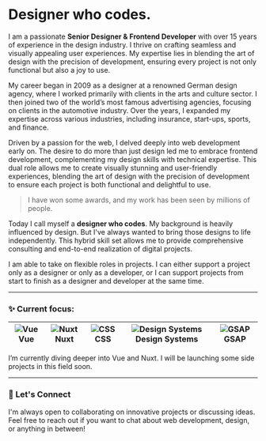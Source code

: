 # Designer who codes.

I am a passionate **Senior Designer & Frontend Developer** with over 15 years of experience in the design industry. I thrive on crafting seamless and visually appealing user experiences. My expertise lies in blending the art of design with the precision of development, ensuring every project is not only functional but also a joy to use.

My career began in 2009 as a designer at a renowned German design agency, where I worked primarily with clients in the arts and culture sector. I then joined two of the world’s most famous advertising agencies, focusing on clients in the automotive industry. Over the years, I expanded my expertise across various industries, including insurance, start-ups, sports, and finance.

Driven by a passion for the web, I delved deeply into web development early on. The desire to do more than just design led me to embrace frontend development, complementing my design skills with technical expertise. This dual role allows me to create visually stunning and user-friendly experiences, blending the art of design with the precision of development to ensure each project is both functional and delightful to use.

> I have won some awards, and my work has been seen by millions of people.

Today I call myself a **designer who codes**. My background is heavily influenced by design. But I've always wanted to bring those designs to life independently. This hybrid skill set allows me to provide comprehensive consulting and end-to-end realization of digital projects.

I am able to take on flexible roles in projects. I can either support a project only as a designer or only as a developer, or I can support projects from start to finish as a designer and developer at the same time.

---

### ✨ Current focus:

| ![Vue](https://api.iconify.design/logos:vue.svg?color=%23888888) Vue | ![Nuxt](https://api.iconify.design/logos:nuxt-icon.svg?color=%23888888) Nuxt | ![CSS](https://api.iconify.design/logos:css-3.svg?color=%23888888) CSS | ![Design Systems](https://api.iconify.design/tdesign:browse.svg?color=%23888888) Design Systems | ![GSAP](https://api.iconify.design/logos:greensock-icon.svg?color=%23888888) GSAP |
|-----|------|-----|----------------|------|

I’m currently diving deeper into Vue and Nuxt. I will be launching some side projects in this field soon.

---

### 🙌 Let's Connect

I'm always open to collaborating on innovative projects or discussing ideas. Feel free to reach out if you want to chat about web development, design, or anything in between!

